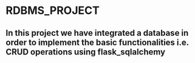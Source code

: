 # RDBMS_PROJECT

## In this project we have integrated a database in order to implement the basic functionalities i.e. CRUD operations using flask_sqlalchemy
